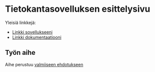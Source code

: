 # Tietokantasovelluksen esittelysivu

Yleisiä linkkejä:

* [Linkki sovellukseeni](http://lsami.users.cs.helsinki.fi/muistilista/)
* [Linkki dokumentaatiooni](https://github.com/TheSamsai/Tsoha-Bootstrap/blob/master/doc/dokumentaatio.pdf)

## Työn aihe

Aihe perustuu [valmiiseen ehdotukseen](http://advancedkittenry.github.io/suunnittelu_ja_tyoymparisto/aiheet/Muistilista.html) 
